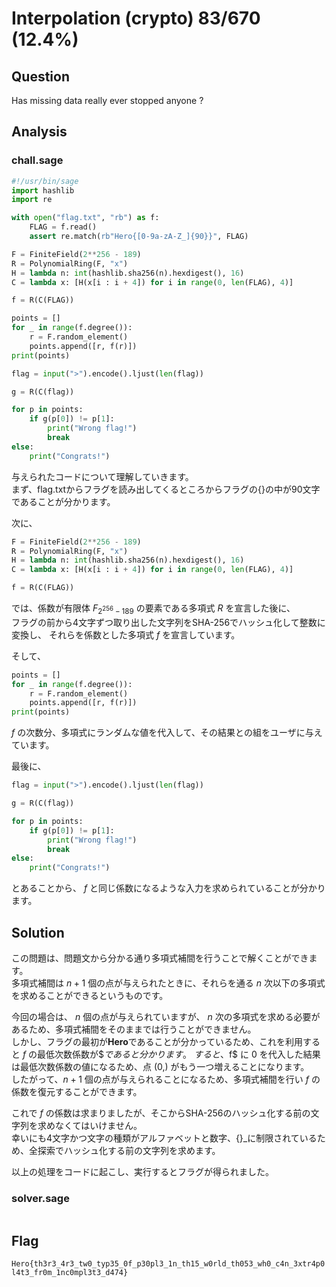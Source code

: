 # Interpolation (crypto) 83/670 (12.4%)

## Question

Has missing data really ever stopped anyone ?

## Analysis

### chall.sage

```python
#!/usr/bin/sage
import hashlib
import re

with open("flag.txt", "rb") as f:
    FLAG = f.read()
    assert re.match(rb"Hero{[0-9a-zA-Z_]{90}}", FLAG)

F = FiniteField(2**256 - 189)
R = PolynomialRing(F, "x")
H = lambda n: int(hashlib.sha256(n).hexdigest(), 16)
C = lambda x: [H(x[i : i + 4]) for i in range(0, len(FLAG), 4)]

f = R(C(FLAG))

points = []
for _ in range(f.degree()):
    r = F.random_element()
    points.append([r, f(r)])
print(points)

flag = input(">").encode().ljust(len(flag))

g = R(C(flag))

for p in points:
    if g(p[0]) != p[1]:
        print("Wrong flag!")
        break
else:
    print("Congrats!")
```

与えられたコードについて理解していきます。\
まず、flag.txtからフラグを読み出してくるところからフラグの{}の中が90文字であることが分かります。

次に、
``` python
F = FiniteField(2**256 - 189)
R = PolynomialRing(F, "x")
H = lambda n: int(hashlib.sha256(n).hexdigest(), 16)
C = lambda x: [H(x[i : i + 4]) for i in range(0, len(FLAG), 4)]

f = R(C(FLAG))
```

では、係数が有限体 $F_{2^{256}-189}$ の要素である多項式 $R$ を宣言した後に、\
フラグの前から4文字ずつ取り出した文字列をSHA-256でハッシュ化して整数に変換し、
それらを係数とした多項式 $f$ を宣言しています。

そして、
```python
points = []
for _ in range(f.degree()):
    r = F.random_element()
    points.append([r, f(r)])
print(points)
```
$f$ の次数分、多項式にランダムな値を代入して、その結果との組をユーザに与えています。

最後に、
```python
flag = input(">").encode().ljust(len(flag))

g = R(C(flag))

for p in points:
    if g(p[0]) != p[1]:
        print("Wrong flag!")
        break
else:
    print("Congrats!")
```
とあることから、 $f$ と同じ係数になるような入力を求められていることが分かります。

## Solution
この問題は、問題文から分かる通り多項式補間を行うことで解くことができます。\
多項式補間は $n+1$ 個の点が与えられたときに、それらを通る $n$ 次以下の多項式を求めることができるというものです。

今回の場合は、 $n$ 個の点が与えられていますが、 $n$ 次の多項式を求める必要があるため、多項式補間をそのままでは行うことができません。\
しかし、フラグの最初が**Hero**であることが分かっているため、これを利用すると $f$ の最低次数係数が$$であると分かります。\
すると、$f$ に $0$ を代入した結果は最低次数係数の値になるため、点 $(0, )$ がもう一つ増えることになります。\
したがって、$n+1$ 個の点が与えられることになるため、多項式補間を行い $f$ の係数を復元することができます。

これで $f$ の係数は求まりましたが、そこからSHA-256のハッシュ化する前の文字列を求めなくてはいけません。\
幸いにも4文字かつ文字の種類がアルファベットと数字、{}_に制限されているため、全探索でハッシュ化する前の文字列を求めます。

以上の処理をコードに起こし、実行するとフラグが得られました。

### solver.sage

```python

```

## Flag
`Hero{th3r3_4r3_tw0_typ35_0f_p30pl3_1n_th15_w0rld_th053_wh0_c4n_3xtr4p0l4t3_fr0m_1nc0mpl3t3_d474}`